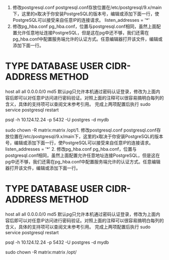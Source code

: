 1. 修改postgresql.conf
postgresql.conf存放位置在/etc/postgresql/9.x/main下，这里的x取决于你安装PostgreSQL的版本号，编辑或添加下面一行，使PostgreSQL可以接受来自任意IP的连接请求。
listen_addresses = '*'
2. 修改pg_hba.conf
pg_hba.conf，位置与postgresql.conf相同，虽然上面配置允许任意地址连接PostgreSQL，但是这在pg中还不够，我们还需在pg_hba.conf中配置服务端允许的认证方式。任意编辑器打开该文件，编辑或添加下面一行。
# TYPE  DATABASE  USER  CIDR-ADDRESS  METHOD
host  all  all 0.0.0.0/0 md5
默认pg只允许本机通过密码认证登录，修改为上面内容后即可以对任意IP访问进行密码验证。对照上面的注释可以很容易搞明白每列的含义，具体的支持项可以查阅文末参考引用。
完成上两项配置后执行
sudo service postgresql restart


psql -h 10.124.12.24 -p 5432 -U postgres -d mydb

sudo chown -R matrix:matrix /opt/1. 修改postgresql.conf
postgresql.conf存放位置在/etc/postgresql/9.x/main下，这里的x取决于你安装PostgreSQL的版本号，编辑或添加下面一行，使PostgreSQL可以接受来自任意IP的连接请求。
listen_addresses = '*'
2. 修改pg_hba.conf
pg_hba.conf，位置与postgresql.conf相同，虽然上面配置允许任意地址连接PostgreSQL，但是这在pg中还不够，我们还需在pg_hba.conf中配置服务端允许的认证方式。任意编辑器打开该文件，编辑或添加下面一行。
# TYPE  DATABASE  USER  CIDR-ADDRESS  METHOD
host  all  all 0.0.0.0/0 md5
默认pg只允许本机通过密码认证登录，修改为上面内容后即可以对任意IP访问进行密码验证。对照上面的注释可以很容易搞明白每列的含义，具体的支持项可以查阅文末参考引用。
完成上两项配置后执行
sudo service postgresql restart


psql -h 10.124.12.24 -p 5432 -U postgres -d mydb

sudo chown -R matrix:matrix /opt/
